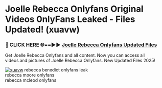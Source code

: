 # Joelle Rebecca Onlyfans Original Videos 0nlyFans Leaked - Files Updated! (xuavw)

<h3>🔴 CLICK HERE 🌐==►► <a href="https://tinyurl.com/3hn5wdd3" rel="nofollow">Joelle Rebecca Onlyfans Updated Files</a></h3>

Get Joelle Rebecca Onlyfans and all content. Now you can access all videos and pictures of Joelle Rebecca Onlyfans. New Updated Files 2025!

[![xuavw](https://i.imgur.com/4HnBqBT.gif)](https://tinyurl.com/3hn5wdd3)
rebecca benedict onlyfans leak<br>
rebecca moore onlyfans<br>
rebecca mcleod onlyfans